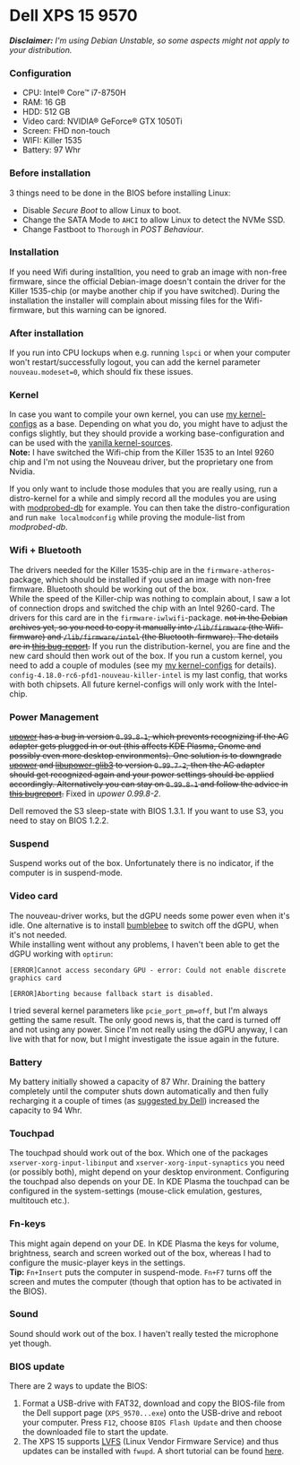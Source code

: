# Dell XPS 15 9570

***Disclaimer:*** *I'm using Debian Unstable, so some aspects might not apply to your distribution.*

### Configuration
* CPU: Intel® Core™ i7-8750H
* RAM: 16 GB
* HDD: 512 GB
* Video card: NVIDIA® GeForce® GTX 1050Ti
* Screen: FHD non-touch
* WIFI: Killer 1535
* Battery: 97 Whr

### Before installation
3 things need to be done in the BIOS before installing Linux:
* Disable *Secure Boot* to allow Linux to boot.
* Change the SATA Mode to `AHCI` to allow Linux to detect the NVMe SSD.
* Change Fastboot to `Thorough` in *POST Behaviour*.

### Installation
If you need Wifi during installtion, you need to grab an image with non-free firmware, since the official Debian-image doesn't contain the driver for the Killer 1535-chip (or maybe another chip if you have switched). During the installation the installer will complain about missing files for the Wifi-firmware, but this warning can be ignored.

### After installation
If you run into CPU lockups when e.g. running `lspci` or when your computer won't restart/successfully logout, you can add the kernel parameter `nouveau.modeset=0`, which should fix these issues.

### Kernel
In case you want to compile your own kernel, you can use [my kernel-configs](kernel-config) as a base. Depending on what you do, you might have to adjust the configs slightly, but they should provide a working base-configuration and can be used with the [vanilla kernel-sources](https://www.kernel.org/). <br>
**Note:** I have switched the Wifi-chip from the Killer 1535 to an Intel 9260 chip and I'm not using the Nouveau driver, but the proprietary one from Nvidia.

If you only want to include those modules that you are really using, run a distro-kernel for a while and simply record all the modules you are using with [modprobed-db](https://github.com/graysky2/modprobed-db) for example. You can then take the distro-configuration and run `make localmodconfig` while proving the module-list from *modprobed-db*.

### Wifi + Bluetooth
The drivers needed for the Killer 1535-chip are in the `firmware-atheros`-package, which should be installed if you used an image with non-free firmware. Bluetooth should be working out of the box.<br>
While the speed of the Killer-chip was nothing to complain about, I saw a lot of connection drops and switched the chip with an Intel 9260-card. The drivers for this card are in the `firmware-iwlwifi`-package. ~~not in the Debian archives yet,
so you need to copy it manually into `/lib/firmware` (the Wifi-firmware) and `/lib/firmware/intel` (the Bluetooth-firmware). The details are in [this bug-report](https://bugs.debian.org/cgi-bin/bugreport.cgi?bug=899101).~~ If you run the distribution-kernel, you are fine and the new card should then work out of the box. If you run a custom kernel, you need to add a couple of modules (see my [my kernel-configs](kernel-config) for details). `config-4.18.0-rc6-pfd1-nouveau-killer-intel` is my last config, that works with both chipsets. All future kernel-configs will only work with the Intel-chip.

### Power Management
~~[upower](https://packages.debian.org/sid/upower) has a bug in version `0.99.8-1`, which prevents recognizing if the AC adapter gets plugged in or out (this affects KDE Plasma, Gnome and possibly even more desktop environments). One solution is to downgrade [upower](https://snapshot.debian.org/package/upower/0.99.7-2/#upower_0.99.7-2) and [libupower-glib3](https://snapshot.debian.org/package/upower/0.99.7-2/#libupower-glib3_0.99.7-2) to version `0.99.7-2`, then the AC adapter should get recognized again and your power settings should be applied accordingly. Alternatively you can stay on `0.99.8-1` and follow the advice in [this bugreport](https://bugs.debian.org/cgi-bin/bugreport.cgi?bug=902644#24).~~ Fixed in *upower 0.99.8-2*.

Dell removed the S3 sleep-state with BIOS 1.3.1. If you want to use S3, you need to stay on BIOS 1.2.2.

### Suspend
Suspend works out of the box. Unfortunately there is no indicator, if the computer is in suspend-mode.

### Video card
The nouveau-driver works, but the dGPU needs some power even when it's idle. One alternative is to install [bumblebee](https://wiki.debian.org/Bumblebee) to switch off the dGPU, when it's not needed.<br>
While installing went without any problems, I haven't been able to get the dGPU working with `optirun`:
```
[ERROR]Cannot access secondary GPU - error: Could not enable discrete graphics card

[ERROR]Aborting because fallback start is disabled.
```
I tried several kernel parameters like `pcie_port_pm=off`, but I'm always getting the same result. The only good news is, that the card is turned off and not using any power. Since I'm not really using the dGPU anyway, I can live with that for now, but I might investigate the issue again in the future.

### Battery
My battery initially showed a capacity of 87 Whr. Draining the battery completely until the computer shuts down automatically and then fully recharging it a couple of times (as [suggested by Dell](https://dell.to/2JJejor)) increased the capacity to 94 Whr.

### Touchpad
The touchpad should work out of the box. Which one of the packages `xserver-xorg-input-libinput` and `xserver-xorg-input-synaptics` you need (or possibly both), might depend on your desktop environment. Configuring the touchpad also depends on your DE. In KDE Plasma the touchpad can be configured in the system-settings (mouse-click emulation, gestures, multitouch etc.).

### Fn-keys
This might again depend on your DE. In KDE Plasma the keys for volume, brightness, search and screen worked out of the box, whereas I had to configure the music-player keys in the settings.<br>
**Tip:** `Fn+Insert` puts the computer in suspend-mode. `Fn+F7` turns off the screen and mutes the computer (though that option has to be activated in the BIOS).

### Sound
Sound should work out of the box. I haven't really tested the microphone yet though.

### BIOS update
There are 2 ways to update the BIOS:

1. Format a USB-drive with FAT32, download and copy the BIOS-file from the Dell support page (`XPS_9570...exe`) onto the USB-drive and reboot your computer. Press `F12`, choose `BIOS Flash Update` and then choose the downloaded file to start the update.
2. The XPS 15 supports [LVFS](https://fwupd.org/) (Linux Vendor Firmware Service) and thus updates can be installed with `fwupd`. A short tutorial can be found [here](https://wiki.archlinux.org/index.php/Fwupd).
